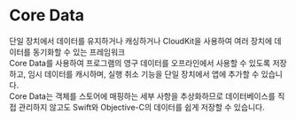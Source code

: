 # Core Data
단일 장치에서 데이터를 유지하거나 캐싱하거나 CloudKit을 사용하여 여러 장치에 데이터를 동기화할 수 있는 프레임워크  
Core Data를 사용하여 프로그램의 영구 데이터를 오프라인에서 사용할 수 있도록 저장하고, 임시 데이터를 캐시하며, 실행 취소 기능을 단일 장치에서 앱에 추가할 수 있습니다.  
Core Data는 객체를 스토어에 매핑하는 세부 사항을 추상화하므로 데이터베이스를 직접 관리하지 않고도 Swift와 Objective-C의 데이터를 쉽게 저장할 수 있습니다.  